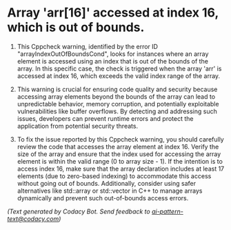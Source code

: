 # Array 'arr[16]' accessed at index 16, which is out of bounds.

1. This Cppcheck warning, identified by the error ID "arrayIndexOutOfBoundsCond", looks for instances where an array element is accessed using an index that is out of the bounds of the array. In this specific case, the check is triggered when the array 'arr' is accessed at index 16, which exceeds the valid index range of the array.

2. This warning is crucial for ensuring code quality and security because accessing array elements beyond the bounds of the array can lead to unpredictable behavior, memory corruption, and potentially exploitable vulnerabilities like buffer overflows. By detecting and addressing such issues, developers can prevent runtime errors and protect the application from potential security threats.

3. To fix the issue reported by this Cppcheck warning, you should carefully review the code that accesses the array element at index 16. Verify the size of the array and ensure that the index used for accessing the array element is within the valid range (0 to array size - 1). If the intention is to access index 16, make sure that the array declaration includes at least 17 elements (due to zero-based indexing) to accommodate this access without going out of bounds. Additionally, consider using safer alternatives like std::array or std::vector in C++ to manage arrays dynamically and prevent such out-of-bounds access errors.

_(Text generated by Codacy Bot. Send feedback to ai-pattern-text@codacy.com)_
